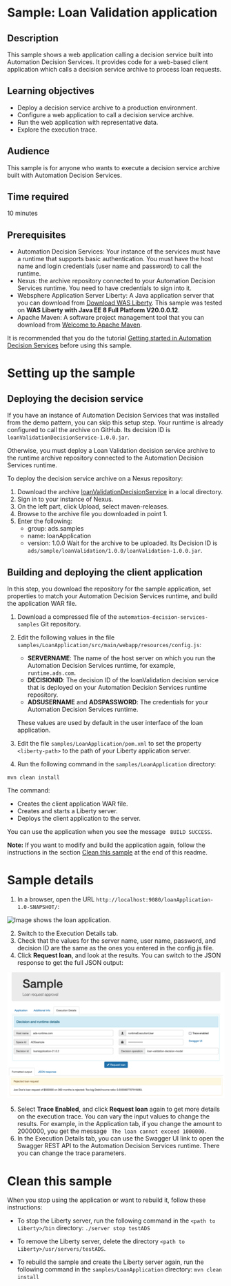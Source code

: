 # Sample: Loan Validation application

## Description
This sample shows a web application calling a decision service built into Automation Decision Services. It provides code for a web-based client application which calls a decision service archive to process loan requests. 

## Learning objectives
- Deploy a decision service archive to a production environment.
- Configure a web application to call a decision service archive.
- Run the web application with representative data.
- Explore the execution trace.

## Audience

This sample is for anyone who wants to execute a decision service archive built with Automation Decision Services.

## Time required

10 minutes

## Prerequisites
- Automation Decision Services: Your instance of the services must have a runtime that supports basic authentication. You must have the host name and login credentials (user name and password) to call the runtime.
- Nexus: the archive repository connected to your Automation Decision Services runtime. You need to have credentials to sign into it.
- Websphere Application Server Liberty: A Java application server that you can download from [Download WAS Liberty](https://developer.ibm.com/wasdev/downloads/). This sample was tested on **WAS Liberty with Java EE 8 Full Platform V20.0.0.12**.
- Apache Maven: A software project management tool that you can download from [Welcome to Apache Maven](https://maven.apache.org).

It is recommended that you do the tutorial [Getting started in Automation Decision Services](https://www.ibm.com/support/knowledgecenter/SSYHZ8_21.0.x/com.ibm.dba.aid/gs_ddesigner_topics/dba_ddesigner_intro.html) before using this sample.

# Setting up the sample
## Deploying the decision service
If you have an instance of Automation Decision Services that was installed from the demo pattern, you can skip this setup step. Your runtime is already configured to call the archive on GitHub. Its decision ID is `loanValidationDecisionService-1.0.0.jar`.

Otherwise, you must deploy a Loan Validation decision service archive to the runtime archive repository connected to the Automation Decision Services runtime.

To deploy the decision service archive on a Nexus repository:

1. Download the archive [loanValidationDecisionService](https://github.com/icp4a/automation-decision-services-samples/tree/21.0.1/archives/loanValidationDecisionService-1.0.0.jar)  in a local directory.
2. Sign in to your instance of Nexus.
3. On the left part, click Upload, select maven-releases.
3. Browse to the archive file you downloaded in point 1.
4. Enter the following:
   - group: ads.samples
   - name: loanApplication
   - version: 1.0.0
Wait for the archive to be uploaded. Its Decision ID is `ads/sample/loanValidation/1.0.0/loanValidation-1.0.0.jar`.

## Building and deploying the client application
In this step, you download the repository for the sample application, set properties to match your Automation Decision Services runtime, and build the application WAR file.

1. Download a compressed file of the `automation-decision-services-samples` Git repository.
2. Edit the following values in the file `samples/LoanApplication/src/main/webapp/resources/config.js`:
   - **SERVERNAME**: The name of the host server on which you run the Automation Decision Services runtime, for example, `runtime.ads.com`.
   - **DECISIONID**: The decision ID of the loanValidation decision service that is deployed on your Automation Decision Services runtime repository.
   - **ADSUSERNAME** and **ADSPASSWORD**: The credentials for your Automation Decision Services runtime.

   These values are used by default in the user interface of the loan application.
3. Edit the file `samples/LoanApplication/pom.xml` to set the property `<liberty-path>` to the path of your Liberty application server.
4. Run the following command in the `samples/LoanApplication` directory:
```
mvn clean install
```
 The command:
 
 - Creates the client application WAR file.
 - Creates and starts a Liberty server.
 - Deploys the client application to the server.

You can use the application when you see the message ``` BUILD SUCCESS```.

**Note:** If you want to modify and build the application again, follow the instructions in the section [Clean this sample](https://github.com/dba/automation-decision-services-samples/tree/21.0.1/samples/LoanApplication#clean-this-sample) at the end of this readme.

# Sample details
1. In a browser, open the URL ```http://localhost:9080/loanApplication-1.0-SNAPSHOT/```:

![Image shows the loan application.](images/loanApplication.png)

2. Switch to the Execution Details tab.
3. Check that the values for the server name, user name, password, and decision ID are the same as the ones you entered in the config.js file.
4. Click **Request loan**, and look at the results. You can switch to the JSON response to get the full JSON output:

![Image shows the loan application.](images/loanApplicationWithResponse.png)

5. Select **Trace Enabled**, and click **Request loan** again to get more details on the execution trace. You can vary the input values to change the results. For example, in the Application tab, if you change the amount to 2000000, you get the message ``` The loan cannot exceed 1000000.```
6. In the Execution Details tab, you can use the Swagger UI link to open the Swagger REST API to the Automation Decision Services runtime. There you can change the trace parameters.

# Clean this sample

When you stop using the application or want to rebuild it, follow these instructions:

- To stop the Liberty server, run the following command in the ```<path to Liberty>/bin``` directory: ```./server stop testADS ```
- To remove the Liberty server, delete the directory ```<path to Liberty>/usr/servers/testADS```.

- To rebuild the sample and create the Liberty server again, run the following command in the `samples/LoanApplication` directory: ```mvn clean install```         
            
